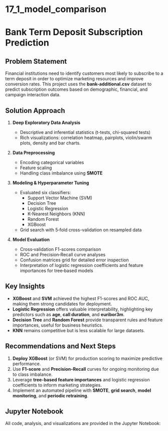# 17_1_model_comparison

# Bank Term Deposit Subscription Prediction

## Problem Statement
Financial institutions need to identify customers most likely to subscribe to a term deposit in order to optimize marketing resources and improve conversion rates. This project uses the **bank-additional.csv** dataset to predict subscription outcomes based on demographic, financial, and campaign interaction data.

## Solution Approach
1. **Deep Exploratory Data Analysis**  
   - Descriptive and inferential statistics (t-tests, chi-squared tests)  
   - Rich visualizations: correlation heatmap, pairplots, violin/swarm plots, density and bar charts.

2. **Data Preprocessing**  
   - Encoding categorical variables  
   - Feature scaling  
   - Handling class imbalance using **SMOTE**

3. **Modeling & Hyperparameter Tuning**  
   - Evaluated six classifiers:  
     - Support Vector Machine (SVM)  
     - Decision Tree  
     - Logistic Regression  
     - K-Nearest Neighbors (KNN)  
     - Random Forest  
     - XGBoost  
   - Grid search with 5‑fold cross-validation on resampled data

4. **Model Evaluation**  
   - Cross‑validation F1-scores comparison  
   - ROC and Precision‑Recall curve analyses  
   - Confusion matrices grid for detailed error inspection  
   - Interpretation of logistic regression coefficients and feature importances for tree‑based models

## Key Insights
- **XGBoost** and **SVM** achieved the highest F1-scores and ROC AUC, making them strong candidates for deployment.  
- **Logistic Regression** offers valuable interpretability, highlighting key predictors such as **age**, **call duration**, and **euribor3m**.  
- **Decision Tree** and **Random Forest** provide transparent rules and feature importances, useful for business heuristics.  
- **KNN** remains competitive but is less scalable for large datasets.

## Recommendations and Next Steps
1. **Deploy XGBoost** (or SVM) for production scoring to maximize predictive performance.  
2. Use **F1-score** and **Precision-Recall** curves for ongoing monitoring due to class imbalance.  
3. Leverage **tree-based feature importances** and logistic regression coefficients to inform marketing strategies.  
4. Implement an automated pipeline with **SMOTE**, **grid search**, **model monitoring**, and **periodic retraining**.

## Jupyter Notebook
All code, analysis, and visualizations are provided in the Jupyter Notebook:

